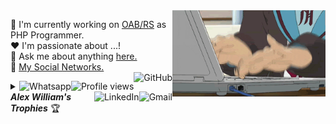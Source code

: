 <a href="#">
    <img src="https://github.com/AlexWilliam/AlexWilliam/blob/develop/assets/working.gif" title="day++" width="245px" align="right" alt="Routine">
</a>

:department_store: I'm currently working on <a href="https://www.oabrs.org.br/">OAB/RS</a> as PHP Programmer.
<br />
:heart: I'm passionate about ...!
<br />
:speech_balloon: Ask me about anything <a href="https://github.com/AlexWilliam/AlexWilliam/issues">here.</a>
<br />
:link: <a href="https://linktr.ee/Zurrilho">My Social Networks.</a>
<br />
<a href="https://github.com/AlexWilliam">
    <img src="https://img.shields.io/github/followers/AlexWilliam?label=follow&style=social" height="22" title="Follow me" align="right" alt="GitHub">
</a>

<img src="https://komarev.com/ghpvc/?username=AlexWilliam&label=Profile%20views&color=0e75b6&style=flat-square&color=yellow" title="Profile views" align="right" alt="Profile views" />

<a href="https://api.whatsapp.com/send?phone=5551983322826">
    <img src="https://img.shields.io/badge/-Whatsapp-4CA143?style=flat-square&labelColor=4CA143&logo=whatsapp&logoColor=white" title="Text me" align="right" alt="Whatsapp">
</a>

<a href="mailto:alexgoncalves.ti@gmail.com">
    <img src="https://img.shields.io/badge/-Gmail-c14438?style=flat-square&logo=Gmail&logoColor=white" title="Send me an email" align="right" alt="Gmail">
</a>

<a href="https://www.linkedin.com/in/alex-william-gon%C3%A7alves-44692b4a/">
    <img src="https://img.shields.io/badge/-LinkedIn-blue?style=flat-square&logo=Linkedin&logoColor=white" title="My Social Network" align="right" alt="LinkedIn">
</a>

<details title="Alex William's Trophies">
    <br />
    <summary align="left"><strong><i>Alex William's Trophies</i></strong> 🏆</summary>
    <p align="center">
        <img 
             src="https://github-profile-trophy.vercel.app/?username=AlexWilliam&column=4&theme=gruvbox&margin-w=4&&margin-h=4&no-frame=true" 
             width="60%"
             title="Alex William's Trophies"
        />
    </p>
    <p align="center">
      <a href="https://github.com/AlexWilliam/AlexWilliam/issues">
        <img src="https://img.shields.io/github/issues/AlexWilliam/AlexWilliam" title="issues" alt="issues" /> 
      </a>
      <a href="https://github.com/AlexWilliam/AlexWilliam/network/members">
        <img src="https://img.shields.io/github/forks/AlexWilliam/AlexWilliam" title="forks" alt="forks" /> 
      </a>
      <a href="https://github.com/AlexWilliam/AlexWilliam/stargazers">
        <img src="https://img.shields.io/github/stars/AlexWilliam/AlexWilliam" title="stars" alt="stars" /> 
      </a>
       <a href="https://github.com/AlexWilliam/AlexWilliam/blob/master/LICENSE">
        <img src="https://img.shields.io/github/license/AlexWilliam/AlexWilliam" title="license" alt="license" /> 
      </a>
    </p>
</details>

